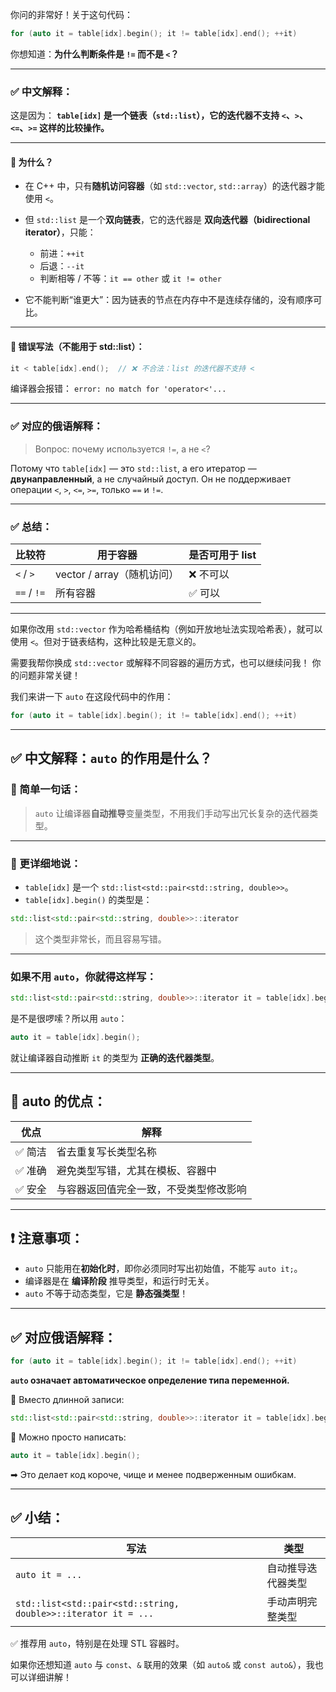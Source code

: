 你问的非常好！关于这句代码：

```cpp
for (auto it = table[idx].begin(); it != table[idx].end(); ++it)
```

你想知道：**为什么判断条件是 `!=` 而不是 `<`？**

---

### ✅ 中文解释：

这是因为：
**`table[idx]` 是一个链表（`std::list`），它的迭代器不支持 `<`、`>`、`<=`、`>=` 这样的比较操作。**

---

#### 📌 为什么？

* 在 C++ 中，只有**随机访问容器**（如 `std::vector`, `std::array`）的迭代器才能使用 `<`。
* 但 `std::list` 是一个**双向链表**，它的迭代器是 **双向迭代器（bidirectional iterator）**，只能：

  * 前进：`++it`
  * 后退：`--it`
  * 判断相等 / 不等：`it == other` 或 `it != other`
* 它不能判断“谁更大”：因为链表的节点在内存中不是连续存储的，没有顺序可比。

---

#### 🚫 错误写法（不能用于 std::list）：

```cpp
it < table[idx].end();  // ❌ 不合法：list 的迭代器不支持 <
```

编译器会报错：
`error: no match for 'operator<'...`

---

### ✅ 对应的俄语解释：

> Вопрос: почему используется `!=`, а не `<`?

Потому что `table[idx]` — это `std::list`, а его итератор — **двунаправленный**, а не случайный доступ.
Он не поддерживает операции `<`, `>`, `<=`, `>=`, только `==` и `!=`.

---

### ✅ 总结：

| 比较符         | 用于容器                 | 是否可用于 list |
| ----------- | -------------------- | ---------- |
| `<` / `>`   | vector / array（随机访问） | ❌ 不可以      |
| `==` / `!=` | 所有容器                 | ✅ 可以       |

---

如果你改用 `std::vector` 作为哈希桶结构（例如开放地址法实现哈希表），就可以使用 `<`。但对于链表结构，这种比较是无意义的。

需要我帮你换成 `std::vector` 或解释不同容器的遍历方式，也可以继续问我！
你的问题非常关键！

我们来讲一下 `auto` 在这段代码中的作用：

```cpp
for (auto it = table[idx].begin(); it != table[idx].end(); ++it)
```

---

## ✅ 中文解释：`auto` 的作用是什么？

### 🔷 简单一句话：

> `auto` 让编译器**自动推导**变量类型，不用我们手动写出冗长复杂的迭代器类型。

---

### 🌟 更详细地说：

* `table[idx]` 是一个 `std::list<std::pair<std::string, double>>`。
* `table[idx].begin()` 的类型是：

```cpp
std::list<std::pair<std::string, double>>::iterator
```

> 这个类型非常长，而且容易写错。

---

### 如果不用 `auto`，你就得这样写：

```cpp
std::list<std::pair<std::string, double>>::iterator it = table[idx].begin();
```

是不是很啰嗦？所以用 `auto`：

```cpp
auto it = table[idx].begin();
```

就让编译器自动推断 `it` 的类型为 **正确的迭代器类型**。

---

## 📌 auto 的优点：

| 优点   | 解释                  |
| ---- | ------------------- |
| ✅ 简洁 | 省去重复写长类型名称          |
| ✅ 准确 | 避免类型写错，尤其在模板、容器中    |
| ✅ 安全 | 与容器返回值完全一致，不受类型修改影响 |

---

## ❗ 注意事项：

* `auto` 只能用在**初始化时**，即你必须同时写出初始值，不能写 `auto it;`。
* 编译器是在 **编译阶段** 推导类型，和运行时无关。
* `auto` 不等于动态类型，它是 **静态强类型**！

---

## ✅ 对应俄语解释：

```cpp
for (auto it = table[idx].begin(); it != table[idx].end(); ++it)
```

**`auto` означает автоматическое определение типа переменной.**

🔹 Вместо длинной записи:

```cpp
std::list<std::pair<std::string, double>>::iterator it = table[idx].begin();
```

🔹 Можно просто написать:

```cpp
auto it = table[idx].begin();
```

➡ Это делает код короче, чище и менее подверженным ошибкам.

---

## ✅ 小结：

| 写法                                                             | 类型        |
| -------------------------------------------------------------- | --------- |
| `auto it = ...`                                                | 自动推导迭代器类型 |
| `std::list<std::pair<std::string, double>>::iterator it = ...` | 手动声明完整类型  |

✅ 推荐用 `auto`，特别是在处理 STL 容器时。

如果你还想知道 `auto` 与 `const`、`&` 联用的效果（如 `auto&` 或 `const auto&`），我也可以详细讲解！
